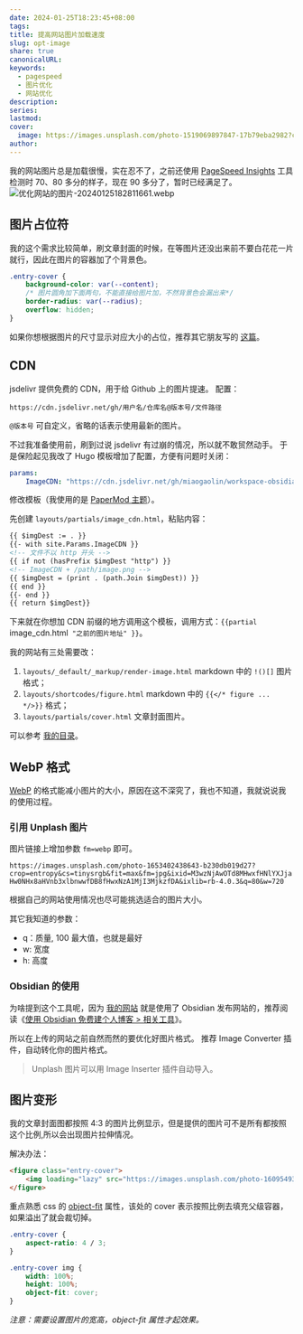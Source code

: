 ```yaml
---
date: 2024-01-25T18:23:45+08:00
tags: 
title: 提高网站图片加载速度
slug: opt-image
share: true
canonicalURL: 
keywords:
  - pagespeed
  - 图片优化
  - 网站优化
description: 
series: 
lastmod: 
cover:
  image: https://images.unsplash.com/photo-1519069897847-17b79eba2982?crop=entropy&cs=tinysrgb&fit=max&fm=webp&ixid=M3wzNjAwOTd8MHwxfHNlYXJjaHwxNTB8fHNwZWVkJTIwdXB8ZW58MHwwfHx8MTcwNjI1NjkzOHww&ixlib=rb-4.0.3&q=80&w=720
author: 
---
```



我的网站图片总是加载很慢，实在忍不了，之前还使用 [PageSpeed Insights](https://pagespeed.web.dev/analysis/https-printlove-cn/il2yhc9wqg?form_factor=mobile) 工具检测时 70、80 多分的样子，现在 90 多分了，暂时已经满足了。
![优化网站的图片-20240125182811661.webp](/images/%E4%BC%98%E5%8C%96%E7%BD%91%E7%AB%99%E7%9A%84%E5%9B%BE%E7%89%87-20240125182811661.webp)
## 图片占位符
我的这个需求比较简单，刷文章封面的时候，在等图片还没出来前不要白花花一片就行，因此在图片的容器加了个背景色。
```css
.entry-cover {
	background-color: var(--content);
	/* 图片圆角加下面两句，不能直接给图片加，不然背景色会漏出来*/
	border-radius: var(--radius);
	overflow: hidden;
}
```

如果你想根据图片的尺寸显示对应大小的占位，推荐其它朋友写的 [这篇](https://blog.dsrkafuu.net/post/2022/hugo-image-lazyload-and-placeholder/)。

## CDN
jsdelivr 提供免费的 CDN，用于给 Github 上的图片提速。
配置：
```
https://cdn.jsdelivr.net/gh/用户名/仓库名@版本号/文件路径
```
`@版本号` 可自定义，省略的话表示使用最新的图片。

不过我准备使用前，刷到过说 jsdelivr 有过崩的情况，所以就不敢贸然动手。
于是保险起见我改了 Hugo 模板增加了配置，方便有问题时关闭：
```yaml
params:
	ImageCDN: "https://cdn.jsdelivr.net/gh/miaogaolin/workspace-obsidian-publisher/static"
```

修改模板（我使用的是 [PaperMod 主题](https://github.com/adityatelange/hugo-PaperMod)）。

先创建 `layouts/partials/image_cdn.html`，粘贴内容：
```html
{{ $imgDest := . }}
{{- with site.Params.ImageCDN }}
<!-- 文件不以 http 开头 -->
{{ if not (hasPrefix $imgDest "http") }}
<!-- ImageCDN + /path/image.png -->
{{ $imgDest = (print . (path.Join $imgDest)) }}
{{ end }}
{{- end }}
{{ return $imgDest}}
```

下来就在你想加 CDN 前缀的地方调用这个模板，调用方式：`{{partial `image_cdn.html` "之前的图片地址" }}`。

我的网站有三处需要改：
1. `layouts/_default/_markup/render-image.html` markdown 中的 `!()[]` 图片格式；
2. `layouts/shortcodes/figure.html` markdown 中的 `{{</* figure ... */>}}` 格式；
3. `layouts/partials/cover.html` 文章封面图片。

可以参考 [我的目录](https://github.com/miaogaolin/workspace-obsidian-publisher)。
## WebP 格式
[WebP](https://zh.wikipedia.org/wiki/WebP) 的格式能减小图片的大小，原因在这不深究了，我也不知道，我就说说我的使用过程。

### 引用 Unplash 图片
图片链接上增加参数 `fm=webp` 即可。

`https://images.unsplash.com/photo-1653402438643-b230db019d27?crop=entropy&cs=tinysrgb&fit=max&fm=jpg&ixid=M3wzNjAwOTd8MHwxfHNlYXJjaHw0NHx8aHVnb3xlbnwwfDB8fHwxNzA1MjI3MjkzfDA&ixlib=rb-4.0.3&q=80&w=720`

根据自己的网站使用情况也尽可能挑选适合的图片大小。

其它我知道的参数：
- q：质量, 100 最大值，也就是最好
- w: 宽度
- h: 高度

### Obsidian 的使用

为啥提到这个工具呢，因为 [我的网站](https://printlove.cn) 就是使用了 Obsidian 发布网站的，推荐阅读《[使用 Obsidian 免费建个人博客 > 相关工具](%E4%BD%BF%E7%94%A8%20Obsidian%20%E5%85%8D%E8%B4%B9%E5%BB%BA%E4%B8%AA%E4%BA%BA%E5%8D%9A%E5%AE%A2.md)》。

所以在上传的网站之前自然而然的要优化好图片格式。
推荐 Image Converter 插件，自动转化你的图片格式。
> Unplash 图片可以用 Image Inserter 插件自动导入。
## 图片变形
我的文章封面图都按照 4:3 的图片比例显示，但是提供的图片可不是所有都按照这个比例,所以会出现图片拉伸情况。

解决办法：

```html
<figure class="entry-cover">
	<img loading="lazy" src="https://images.unsplash.com/photo-1609549389631-a9edc6138b6a?crop=entropy&amp;cs=tinysrgb&amp;fit=max&amp;fm=webp&amp;ixid=M3wzNjAwOTd8MHwxfHNlYXJjaHw2fHxodWFzaGFufGVufDB8MHx8fDE3MDUxMjAxMjJ8MA&amp;ixlib=rb-4.0.3&amp;q=80&amp;w=720" alt="">
</figure>
```

重点熟悉 css 的 [object-fit](https://developer.mozilla.org/en-US/docs/Web/CSS/object-fit) 属性，该处的 cover 表示按照比例去填充父级容器，如果溢出了就会裁切掉。
```css
.entry-cover {
	aspect-ratio: 4 / 3;
}

.entry-cover img {
	width: 100%;
    height: 100%;
    object-fit: cover;
}
```
*注意：需要设置图片的宽高，object-fit 属性才起效果。*

